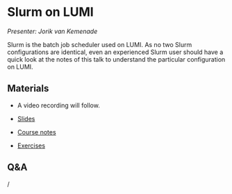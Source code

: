# Slurm on LUMI

*Presenter: Jorik van Kemenade*

Slurm is the batch job scheduler used on LUMI. As no two Slurm configurations are
identical, even an experienced Slurm user should have a quick look at the notes of this
talk to understand the particular configuration on LUMI.


## Materials

<!--
Materials will be made available after the lecture
-->

<!--
<video src="https://462000265.lumidata.eu/2day-20251020/recordings/201-Slurm.mp4" controls="controls"></video>
-->

-   A video recording will follow.

-   [Slides](https://462000265.lumidata.eu/2day-20251020/files/LUMI-2day-20251020-201-Slurm.pdf)

-   [Course notes](201-Slurm.md)

-   [Exercises](E201-Slurm.md)

<!--
Archived materials on LUMI:

-   Slides: `/appl/local/training/2day-20251020/files/LUMI-2day-20251020-201-Slurm.pdf`

-   Recording: `/appl/local/training/2day-20251020/recordings/201-Slurm.mp4`
-->


## Q&A

/
